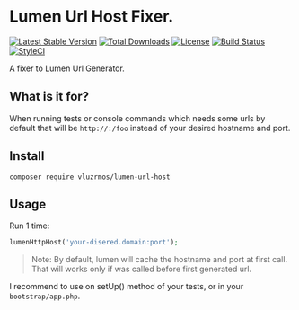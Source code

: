 # Lumen Url Host Fixer.

[![Latest Stable Version](https://poser.pugx.org/vluzrmos/lumen-url-host/version)](https://packagist.org/packages/vluzrmos/lumen-url-host) 
[![Total Downloads](https://poser.pugx.org/vluzrmos/lumen-url-host/downloads)](https://packagist.org/packages/vluzrmos/lumen-url-host)
[![License](https://poser.pugx.org/vluzrmos/lumen-url-host/license)](https://packagist.org/packages/vluzrmos/lumen-url-host)
[![Build Status](https://travis-ci.org/vluzrmos/lumen-url-host.svg)](https://travis-ci.org/vluzrmos/lumen-url-host)
[![StyleCI](https://styleci.io/repos/38911597/shield)](https://styleci.io/repos/38911597)

A fixer to Lumen Url Generator.

## What is it for?

When running tests or console commands which needs some urls by default that will be
`http://:/foo` instead of your desired hostname and port.

## Install

```
composer require vluzrmos/lumen-url-host
```

## Usage

Run 1 time:

```php
lumenHttpHost('your-disered.domain:port');
```

> Note: By default, lumen will cache the hostname and port at first call.
> That will works only if was called before first generated url.

I recommend to use on setUp() method of your tests, or in your `bootstrap/app.php`.
